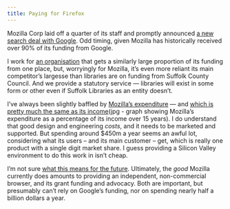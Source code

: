 ```yaml
---
title: Paying for Firefox
---
```


Mozilla Corp laid off a quarter of its staff and promptly announced [a new search deal with Google](https://www.linux-magazine.com/Online/News/Mozilla-Lays-Off-Staff-Receives-More-Cash). Odd timing, given Mozilla has historically received over 90% of its funding from Google.

I work for [an organisation](https://www.suffolklibraries.co.uk) that gets a similarly large proportion of its funding from one place, but, worryingly for Mozilla, it’s even more reliant its main competitor’s largesse than libraries are on funding from Suffolk County Council. And we provide a statutory service — libraries will exist in some form or other even if Suffolk Libraries as an entity doesn’t.

I’ve always been slightly baffled by [Mozilla’s expenditure](/posts/mozilla-money-adverts-and-corporate-speak/) — and [which is pretty much the same as its income](https://civilityandtruth.com/assets/images/mozilla-revenues-vs-expenses.png)(jpg - graph showing Mozilla’s expenditure as a percentage of its income over 15 years). I do understand that good design and engineering _costs_, and it needs to be marketed and supported. But spending around $450m a year seems an awful lot, considering what its users – and its main customer – get, which is really one product with a single digit market share. I guess providing a Silicon Valley environment to do this work in isn’t cheap.

I’m not sure [what this means for the future](https://civilityandtruth.com/2020/08/13/mozillas-uncertain-future/). Ultimately, the _good_ Mozilla currently does amounts to providing an independent, non-commercial browser, and its grant funding and advocacy. Both are important, but presumably can’t rely on Google’s funding, nor on spending nearly half a billion dollars a year.
